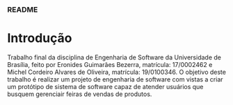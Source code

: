 ### README ###

# Introdução #
Trabalho final da disciplina de Engenharia de Software da Universidade de Brasília, feito por Eronides Guimarães Bezerra, matrícula: 17/0002462 e Michel Cordeiro Alvares de Oliveira, matrícula: 19/0100346.
O objetivo deste trabalho é realizar um projeto de engenharia de software com vistas a criar um protótipo de sistema de software capaz de atender usuários que busquem gerenciair feiras de vendas de produtos.

